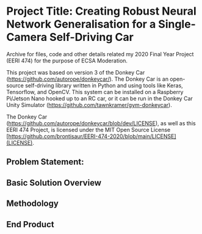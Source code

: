 # Project Title: Creating Robust Neural Network Generalisation for a Single-Camera Self-Driving Car
Archive for files, code and other details related my 2020 Final Year Project (EERI 474) for the purpose of ECSA Moderation. 

This project was based on version 3 of the Donkey Car (https://github.com/autorope/donkeycar/). The Donkey Car is an open-source
self-driving library written in Python and using tools like Keras, Tensorflow, and OpenCV. This system can be installed on a 
Raspberry Pi/Jetson Nano hooked up to an RC car, or it can be run in the Donkey Car Unity Simulator (https://github.com/tawnkramer/gym-donkeycar).

The Donkey Car (https://github.com/autorope/donkeycar/blob/dev/LICENSE), as well as this EERI 474 Project, is licensed under the MIT Open Source
License [https://github.com/brontisaur/EERI-474-2020/blob/main/LICENSE](LICENSE).
## Problem Statement:


## Basic Solution Overview

## Methodology

## End Product
